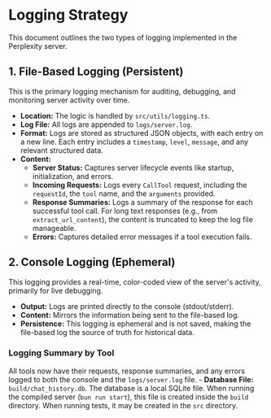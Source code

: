 # Logging Strategy

This document outlines the two types of logging implemented in the Perplexity server.

## 1. File-Based Logging (Persistent)

This is the primary logging mechanism for auditing, debugging, and monitoring server activity over time.

-   **Location:** The logic is handled by `src/utils/logging.ts`.
-   **Log File:** All logs are appended to `logs/server.log`.
-   **Format:** Logs are stored as structured JSON objects, with each entry on a new line. Each entry includes a `timestamp`, `level`, `message`, and any relevant structured data.
-   **Content:**
    -   **Server Status:** Captures server lifecycle events like startup, initialization, and errors.
    -   **Incoming Requests:** Logs every `CallTool` request, including the `requestId`, the `tool` name, and the `arguments` provided.
    -   **Response Summaries:** Logs a summary of the response for each successful tool call. For long text responses (e.g., from `extract_url_content`), the content is truncated to keep the log file manageable.
    -   **Errors:** Captures detailed error messages if a tool execution fails.

## 2. Console Logging (Ephemeral)

This logging provides a real-time, color-coded view of the server's activity, primarily for live debugging.

-   **Output:** Logs are printed directly to the console (stdout/stderr).
-   **Content:** Mirrors the information being sent to the file-based log.
-   **Persistence:** This logging is ephemeral and is not saved, making the file-based log the source of truth for historical data.

### Logging Summary by Tool

All tools now have their requests, response summaries, and any errors logged to both the console and the `logs/server.log` file. -   **Database File:** `build/chat_history.db`. The database is a local SQLite file. When running the compiled server (`bun run start`), this file is created inside the `build` directory. When running tests, it may be created in the `src` directory.
